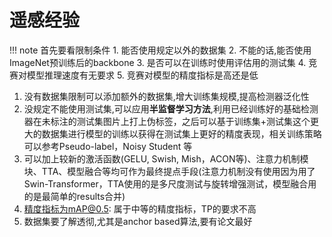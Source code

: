 # 遥感经验

!!! note 首先要看限制条件
    1. 能否使用规定以外的数据集
    2. 不能的话,能否使用ImageNet预训练后的backbone
    3. 是否可以在训练时使用评估用的测试集
    4. 竞赛对模型推理速度有无要求
    5. 竞赛对模型的精度指标是高还是低

1. 没有数据集限制可以添加额外的数据集,增大训练集规模,提高检测器泛化性
2. 没规定不能使用测试集,可以应用**半监督学习方法**,利用已经训练好的基础检测器在未标注的测试集图片上打上伪标签，之后可以基于训练集+测试集这个更大的数据集进行模型的训练以获得在测试集上更好的精度表现，相关训练策略可以参考Pseudo-label，Noisy Student 等
3. 可以加上较新的激活函数(GELU, Swish, Mish，ACON等)、注意力机制模块、TTA、模型融合等均可作为最终提点手段(注意力机制没有使用因为用了Swin-Transformer，TTA使用的是多尺度测试与旋转增强测试，模型融合用的是最简单的results合并)
4. 精度指标为mAP@0.5: 属于中等的精度指标，TP的要求不高
5. 数据集要了解透彻,尤其是anchor based算法,要有论文最好

